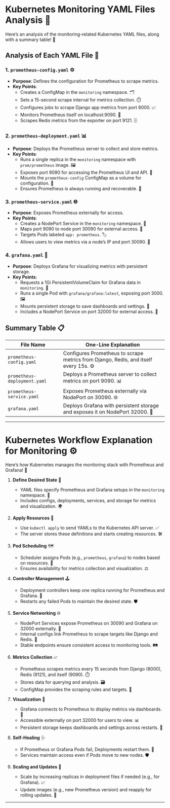 # Kubernetes Monitoring YAML Files Analysis 🌟

Here’s an analysis of the monitoring-related Kubernetes YAML files, along with a summary table! 🚀

## Analysis of Each YAML File 📜

### 1. `prometheus-config.yaml` ⚙️
- **Purpose**: Defines the configuration for Prometheus to scrape metrics.
- **Key Points**:
  - Creates a ConfigMap in the `monitoring` namespace. 🗂️
  - Sets a 15-second scrape interval for metrics collection. ⏱️
  - Configures jobs to scrape Django app metrics from port 8000. 📈
  - Monitors Prometheus itself on localhost:9090. 🔄
  - Scrapes Redis metrics from the exporter on port 9121. 🗄️

### 2. `prometheus-deployment.yaml` 📊
- **Purpose**: Deploys the Prometheus server to collect and store metrics.
- **Key Points**:
  - Runs a single replica in the `monitoring` namespace with `prom/prometheus` image. 🖼️
  - Exposes port 9090 for accessing the Prometheus UI and API. 🚪
  - Mounts the `prometheus-config` ConfigMap as a volume for configuration. 📝
  - Ensures Prometheus is always running and recoverable. 🔄

### 3. `prometheus-service.yaml` 🌐
- **Purpose**: Exposes Prometheus externally for access.
- **Key Points**:
  - Creates a NodePort Service in the `monitoring` namespace. 📡
  - Maps port 9090 to node port 30090 for external access. 🚪
  - Targets Pods labeled `app: prometheus`. 🏷️
  - Allows users to view metrics via a node’s IP and port 30090. 👀

### 4. `grafana.yaml` 🎨
- **Purpose**: Deploys Grafana for visualizing metrics with persistent storage.
- **Key Points**:
  - Requests a 1Gi PersistentVolumeClaim for Grafana data in `monitoring`. 💾
  - Runs a single Pod with `grafana/grafana:latest`, exposing port 3000. 🖼️
  - Mounts persistent storage to save dashboards and settings. 📂
  - Includes a NodePort Service on port 32000 for external access. 📡

## Summary Table 📋

| **File Name**             | **One-Line Explanation**                                                                 |
|--------------------------|-----------------------------------------------------------------------------------------|
| `prometheus-config.yaml`  | Configures Prometheus to scrape metrics from Django, Redis, and itself every 15s. ⚙️    |
| `prometheus-deployment.yaml`| Deploys a Prometheus server to collect metrics on port 9090. 📊                        |
| `prometheus-service.yaml` | Exposes Prometheus externally via NodePort on 30090. 🌐                                 |
| `grafana.yaml`            | Deploys Grafana with persistent storage and exposes it on NodePort 32000. 🎨           |

---

# Kubernetes Workflow Explanation for Monitoring ⚙️

Here’s how Kubernetes manages the monitoring stack with Prometheus and Grafana! 🚀

1. **Define Desired State** 📝
   - YAML files specify Prometheus and Grafana setups in the `monitoring` namespace. 📜
   - Includes configs, deployments, services, and storage for metrics and visualization. 🌍

2. **Apply Resources** 🚀
   - Use `kubectl apply` to send YAMLs to the Kubernetes API server. ✅
   - The server stores these definitions and starts creating resources. 🛠️

3. **Pod Scheduling** 🗺️
   - Scheduler assigns Pods (e.g., `prometheus`, `grafana`) to nodes based on resources. 📍
   - Ensures availability for metrics collection and visualization. ⚖️

4. **Controller Management** 🕹️
   - Deployment controllers keep one replica running for Prometheus and Grafana. 🔄
   - Restarts any failed Pods to maintain the desired state. 🛡️

5. **Service Networking** 🌐
   - NodePort Services expose Prometheus on 30090 and Grafana on 32000 externally. 📡
   - Internal configs link Prometheus to scrape targets like Django and Redis. 🔗
   - Stable endpoints ensure consistent access to monitoring tools. 🛤️

6. **Metrics Collection** 📈
   - Prometheus scrapes metrics every 15 seconds from Django (8000), Redis (9121), and itself (9090). ⏱️
   - Stores data for querying and analysis. 🗃️
   - ConfigMap provides the scraping rules and targets. 📝

7. **Visualization** 🎨
   - Grafana connects to Prometheus to display metrics via dashboards. 👀
   - Accessible externally on port 32000 for users to view. 📊
   - Persistent storage keeps dashboards and settings across restarts. 💾

8. **Self-Healing** 🩺
   - If Prometheus or Grafana Pods fail, Deployments restart them. 🔄
   - Services maintain access even if Pods move to new nodes. 🛡️

9. **Scaling and Updates** 📏
   - Scale by increasing replicas in deployment files if needed (e.g., for Grafana). 📈
   - Update images (e.g., new Prometheus version) and reapply for rolling updates. 🔄
  
---
